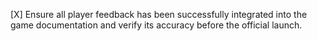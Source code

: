 [X] Ensure all player feedback has been successfully integrated into the game documentation and verify its accuracy before the official launch.